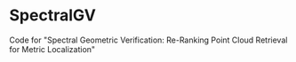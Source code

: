 # SpectralGV
Code for "Spectral Geometric Verification: Re-Ranking Point Cloud Retrieval for Metric Localization"
